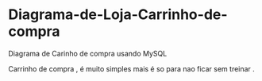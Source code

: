 # Diagrama-de-Loja-Carrinho-de-compra
Diagrama de Carinho de compra usando MySQL

Carrinho de compra , é muito simples
mais é so para nao ficar sem treinar .
